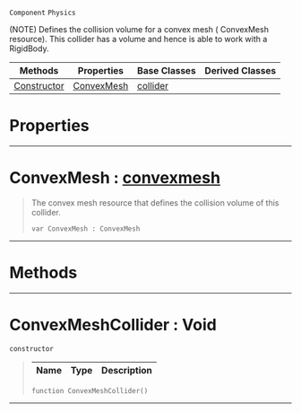  `Component` `Physics`



(NOTE) Defines the collision volume for a convex mesh ( ConvexMesh resource). This collider has a volume and hence is able to work with a RigidBody.

|Methods|Properties|Base Classes|Derived Classes|
|---|---|---|---|
|[ Constructor](https://plasmaengine.github.io/PlasmaDocs/Plasma1/C++/code_reference/class_reference/convexmeshcollider.md#convexmeshcollider-void)|[ ConvexMesh](https://plasmaengine.github.io/PlasmaDocs/Plasma1/C++/code_reference/class_reference/convexmeshcollider.md#convexmesh-plasma-engine-d)|[collider](https://plasmaengine.github.io/PlasmaDocs/Plasma1/C++/code_reference/class_reference/collider.md)| |


 #  Properties


---  
 #  ConvexMesh : [convexmesh](https://plasmaengine.github.io/PlasmaDocs/Plasma1/C++/code_reference/class_reference/convexmesh.md)

> The convex mesh resource that defines the collision volume of this collider.
> ``` lang=cpp, name=Lightning
> var ConvexMesh : ConvexMesh


---  
 #  Methods


---  
 #  ConvexMeshCollider : Void

 `constructor`

> 
> |Name|Type|Description|
> |---|---|---|
> ``` lang=cpp, name=Lightning
> function ConvexMeshCollider()
> ``` 


---  
 

 